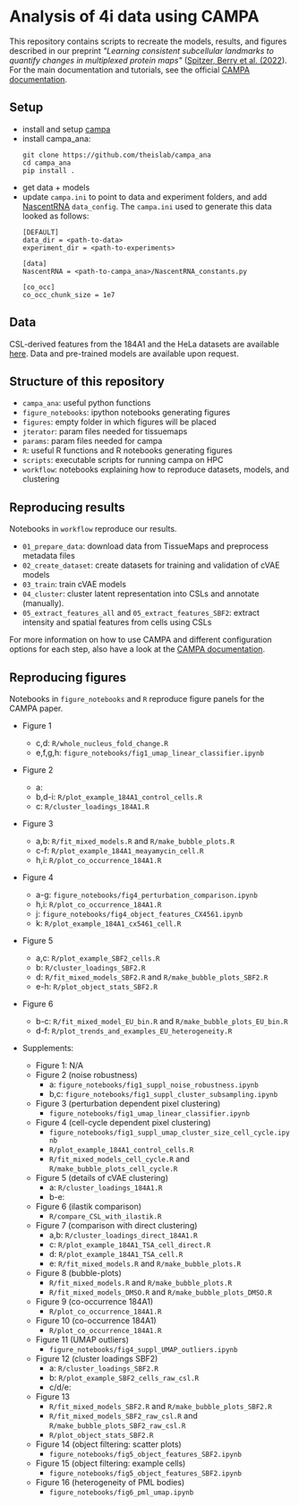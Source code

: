 # Analysis of 4i data using CAMPA
This repository contains scripts to recreate the models, results, and figures described in 
our preprint 
*"Learning consistent subcellular landmarks to quantify changes in multiplexed protein maps"* 
([Spitzer, Berry et al. (2022](https://www.biorxiv.org/content/10.1101/2022.05.07.490900v1)).
For the main documentation and tutorials, see the official [CAMPA documentation](https://campa.readthedocs.io/).

## Setup
- install and setup [campa](https://github.com/theislab/campa)
- install campa_ana:
  ```
  git clone https://github.com/theislab/campa_ana
  cd campa_ana
  pip install .
  ```
- get data + models
- update `campa.ini` to point to data and experiment folders, 
  and add [NascentRNA](https://github.com/theislab/campa_ana/blob/main/NascentRNA_constants.py) `data_config`.
  The `campa.ini` used to generate this data looked as follows:
  ```
  [DEFAULT]
  data_dir = <path-to-data>
  experiment_dir = <path-to-experiments>

  [data]
  NascentRNA = <path-to-campa_ana>/NascentRNA_constants.py

  [co_occ]
  co_occ_chunk_size = 1e7
  ```

## Data
CSL-derived features from the 184A1 and the HeLa datasets are available [here](https://doi.org/10.6084/m9.figshare.19699651).
Data and pre-trained models are available upon request. 

## Structure of this repository
- `campa_ana`: useful python functions
- `figure_notebooks`: ipython notebooks generating figures
- `figures`: empty folder in which figures will be placed
- `jterator`: param files needed for tissuemaps
- `params`: param files needed for campa
- `R`: useful R functions and R notebooks generating figures
- `scripts`: executable scripts for running campa on HPC
- `workflow`: notebooks explaining how to reproduce datasets, models, and clustering 

## Reproducing results
Notebooks in `workflow` reproduce our results. 
- `01_prepare_data`: download data from TissueMaps and preprocess metadata files
- `02_create_dataset`: create datasets for training and validation of cVAE models
- `03_train`: train cVAE models
- `04_cluster`: cluster latent representation into CSLs and annotate (manually).
- `05_extract_features_all` and `05_extract_features_SBF2`: extract intensity and spatial features from cells using CSLs

For more information on how to use CAMPA and different configuration options for each step, also have a look at the [CAMPA documentation](https://campa.readthedocs.io/).

## Reproducing figures
Notebooks in `figure_notebooks` and `R` reproduce figure panels for the CAMPA paper.

- Figure 1
    - c,d: `R/whole_nucleus_fold_change.R`
    - e,f,g,h: `figure_notebooks/fig1_umap_linear_classifier.ipynb`
- Figure 2
    - a:
    - b,d-i: `R/plot_example_184A1_control_cells.R`
    - c: `R/cluster_loadings_184A1.R`
- Figure 3
    - a,b: `R/fit_mixed_models.R` and `R/make_bubble_plots.R`
    - c-f: `R/plot_example_184A1_meayamycin_cell.R`
    - h,i: `R/plot_co_occurrence_184A1.R`
- Figure 4
    - a-g: `figure_notebooks/fig4_perturbation_comparison.ipynb`
    - h,i: `R/plot_co_occurrence_184A1.R`
    - j: `figure_notebooks/fig4_object_features_CX4561.ipynb`
    - k: `R/plot_example_184A1_cx5461_cell.R`
- Figure 5
    - a,c: `R/plot_example_SBF2_cells.R`
    - b: `R/cluster_loadings_SBF2.R`
    - d: `R/fit_mixed_models_SBF2.R` and `R/make_bubble_plots_SBF2.R`
    - e-h: `R/plot_object_stats_SBF2.R`
- Figure 6
    - b-c: `R/fit_mixed_model_EU_bin.R` and `R/make_bubble_plots_EU_bin.R`
    - d-f: `R/plot_trends_and_examples_EU_heterogeneity.R`

- Supplements:
    - Figure 1: N/A
    - Figure 2 (noise robustness)
        - a: `figure_notebooks/fig1_suppl_noise_robustness.ipynb`
        - b,c: `figure_notebooks/fig1_suppl_cluster_subsampling.ipynb`
    - Figure 3 (perturbation dependent pixel clustering)
        - `figure_notebooks/fig1_umap_linear_classifier.ipynb`
    - Figure 4 (cell-cycle dependent pixel clustering)
        - `figure_notebooks/fig1_suppl_umap_cluster_size_cell_cycle.ipynb`
        - `R/plot_example_184A1_control_cells.R`
        - `R/fit_mixed_models_cell_cycle.R` and `R/make_bubble_plots_cell_cycle.R`
    - Figure 5 (details of cVAE clustering)
        - a: `R/cluster_loadings_184A1.R`
        - b-e:
    - Figure 6 (ilastik comparison)
        - `R/compare_CSL_with_ilastik.R`
    - Figure 7 (comparison with direct clustering)
        - a,b: `R/cluster_loadings_direct_184A1.R`
        - c: `R/plot_example_184A1_TSA_cell_direct.R`
        - d: `R/plot_example_184A1_TSA_cell.R`
        - e: `R/fit_mixed_models.R` and `R/make_bubble_plots.R`
    - Figure 8 (bubble-plots)
        - `R/fit_mixed_models.R` and `R/make_bubble_plots.R`
        - `R/fit_mixed_models_DMSO.R` and `R/make_bubble_plots_DMSO.R`
    - Figure 9 (co-occurrence 184A1)
        - `R/plot_co_occurrence_184A1.R`
    - Figure 10 (co-occurrence 184A1)
        - `R/plot_co_occurrence_184A1.R`
    - Figure 11 (UMAP outliers)
        - `figure_notebooks/fig4_suppl_UMAP_outliers.ipynb`
    - Figure 12 (cluster loadings SBF2)
        - a: `R/cluster_loadings_SBF2.R`
        - b: `R/plot_example_SBF2_cells_raw_csl.R`
        - c/d/e:
    - Figure 13 
        - `R/fit_mixed_models_SBF2.R` and `R/make_bubble_plots_SBF2.R`
        - `R/fit_mixed_models_SBF2_raw_csl.R` and `R/make_bubble_plots_SBF2_raw_csl.R`
        - `R/plot_object_stats_SBF2.R`
    - Figure 14 (object filtering: scatter plots)
        - `figure_notebooks/fig5_object_features_SBF2.ipynb`
    - Figure 15 (object filtering: example cells)
        - `figure_notebooks/fig5_object_features_SBF2.ipynb`
    - Figure 16 (heterogeneity of PML bodies)
        - `figure_notebooks/fig6_pml_umap.ipynb`
